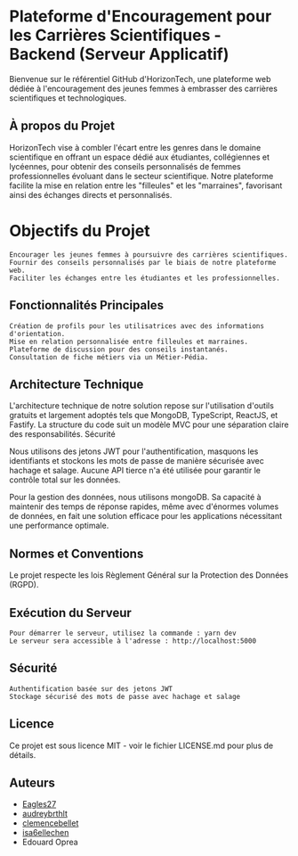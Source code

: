 # Plateforme d'Encouragement pour les Carrières Scientifiques - Backend (Serveur Applicatif)

Bienvenue sur le référentiel GitHub d'HorizonTech, une plateforme web dédiée à l'encouragement des jeunes femmes à embrasser des carrières scientifiques et technologiques.

## À propos du Projet

HorizonTech vise à combler l'écart entre les genres dans le domaine scientifique en offrant un espace dédié aux étudiantes, collégiennes et lycéennes, pour obtenir des conseils personnalisés de femmes professionnelles évoluant dans le secteur scientifique. Notre plateforme facilite la mise en relation entre les "filleules" et les "marraines", favorisant ainsi des échanges directs et personnalisés.

# Objectifs du Projet

    Encourager les jeunes femmes à poursuivre des carrières scientifiques.
    Fournir des conseils personnalisés par le biais de notre plateforme web.
    Faciliter les échanges entre les étudiantes et les professionnelles.

## Fonctionnalités Principales

    Création de profils pour les utilisatrices avec des informations d'orientation.
    Mise en relation personnalisée entre filleules et marraines.
    Plateforme de discussion pour des conseils instantanés.
    Consultation de fiche métiers via un Métier-Pédia.

## Architecture Technique

L'architecture technique de notre solution repose sur l'utilisation d'outils gratuits et largement adoptés tels que MongoDB, TypeScript, ReactJS, et Fastify. La structure du code suit un modèle MVC pour une séparation claire des responsabilités.
Sécurité

Nous utilisons des jetons JWT pour l'authentification, masquons les identifiants et stockons les mots de passe de manière sécurisée avec hachage et salage. Aucune API tierce n'a été utilisée pour garantir le contrôle total sur les données.

Pour la gestion des données, nous utilisons mongoDB. Sa capacité à maintenir des temps de réponse rapides, même avec d'énormes volumes de données, en fait une solution efficace pour les applications nécessitant une performance optimale.

## Normes et Conventions
Le projet respecte les lois Règlement Général sur la Protection des Données (RGPD). 

## Exécution du Serveur

    Pour démarrer le serveur, utilisez la commande : yarn dev
    Le serveur sera accessible à l'adresse : http://localhost:5000

## Sécurité

    Authentification basée sur des jetons JWT
    Stockage sécurisé des mots de passe avec hachage et salage

## Licence

Ce projet est sous licence MIT - voir le fichier LICENSE.md pour plus de détails.

## Auteurs

- [Eagles27](https://github.com/Eagles27)
- [audreybrthlt](https://github.com/audreybrthlt)
- [clemencebellet](https://github.com/clemencebellet)
- [isa6ellechen](https://github.com/isa6ellechen)
- Edouard Oprea
